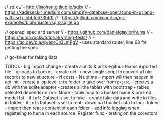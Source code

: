 // sqlx
// - http://jmoiron.github.io/sqlx/
// - https://kadirseckin.medium.com/simplify-database-operations-in-golang-with-sqlx-bbbfed23bb1f
// - https://github.com/joncrlsn/go-examples/blob/master/sqlx-sqlite.go


// openapi spec and server
// - https://github.com/danielgtaylor/huma
//      - https://huma.rocks/tutorial/writing-tests/
//      - https://go.dev/play/p/eprCn3LmPgV - uses standard router, line 68 for getting the spec

// go-faker for faking data







TODOs
    - big import change
        - create a units & units->github teams exported file
            - uploads to bucket
        - create old -> new single script to convert all old records to new structure
            - N costs
            - N uptime
        - import will then happen in api init
            - create a top level `info` folder to take over from `pkg/bi`
            - creates a db with the sqlite adaptor
            - creates all the tables with bootstrap
                - tables selected depends on `info` Mode
                - table map to a bucket name & ordered model list
            - if `info` Dataset is set to fake
                - create fake data and write to files in folder
            - if `info` Dataset is set to real
                - download bucket data to local folder
            - import then reads content of each folder
    - add info logging when registering to huma in each source .Register func
    - testing on the collectors



